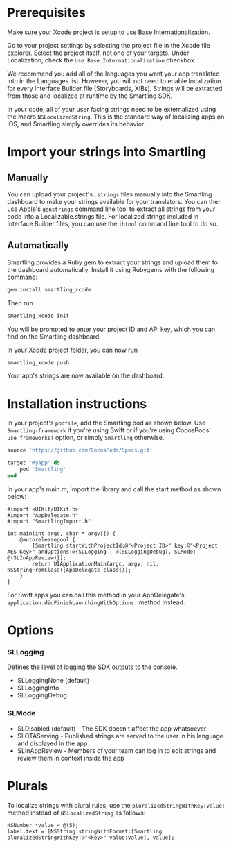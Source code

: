 # Prerequisites

Make sure your Xcode project is setup to use Base Internationalization. 

Go to your project settings by selecting the project file in the Xcode file explorer. Select the project itself, not one of your targets. Under Localization, check the `Use Base Internationalization` checkbox. 

We recommend you add all of the languages you want your app translated into in the Languages list. However, you will not need to enable localization for every Interface Builder file (Storyboards, XIBs). Strings will be extracted from those and localized at runtime by the Smartling SDK.


In your code, all of your user facing strings need to be externalized using the macro `NSLocalizedString`. This is the standard way of localizing apps on iOS, and Smartling simply overrides its behavior.

# Import your strings into Smartling

## Manually

You can upload your project's `.strings` files manually into the Smartling dashboard to make your strings available for your translators. You can then use Apple's `genstrings` command line tool to extract all strings from your code into a Localizable.strings file. For localized strings included in Interface Builder files, you can use the `ibtool` command line tool to do so.

## Automatically

Smartling provides a Ruby gem to extract your strings and upload them to the dashboard automatically. Install it using Rubygems with the following command:
```bash
gem install smartling_xcode
```
Then run
```bash
smartling_xcode init
```
You will be prompted to enter your project ID and API key, which you can find on the Smartling dashboard.

In your Xcode project folder, you can now run
```bash
smartling_xcode push
```
Your app's strings are now available on the dashboard.

# Installation instructions

In your project's `podfile`, add the Smartling pod as shown below. Use `Smartling-framework` if you're using Swift or if you're using CocoaPods' `use_frameworks!` option, or simply `Smartling` otherwise. 
```ruby
source 'https://github.com/CocoaPods/Specs.git'

target 'MyApp' do
	pod 'Smartling'
end

``` 

In your app's main.m, import the library and call the start method as shown below:
```objc
#import <UIKit/UIKit.h>
#import "AppDelegate.h"
#import "SmartlingImport.h"

int main(int argc, char * argv[]) {
    @autoreleasepool {
        [Smartling startWithProjectId:@"<Project ID>" key:@"<Project AES Key>" andOptions:@{SLLogging : @(SLLoggingDebug), SLMode: @(SLInAppReview)}];
        return UIApplicationMain(argc, argv, nil, NSStringFromClass([AppDelegate class]));
    }
}
```
For Swift apps you can call this method in your AppDelegate's `application:didFinishLaunchingWithOptions:` method instead.

# Options

### SLLogging
Defines the level of logging the SDK outputs to the console. 
* SLLoggingNone (default)
* SLLoggingInfo
* SLLoggingDebug

### SLMode
* SLDisabled (default) - The SDK doesn't affect the app whatsoever
* SLOTAServing - Published strings are served to the user in his language and displayed in the app
* SLInAppReview - Members of your team can log in to edit strings and review them in context inside the app

# Plurals

To localize strings with plural rules, use the `pluralizedStringWithKey:value:` method instead of `NSLocalizedString` as follows:
```objc
NSNumber *value = @(5);
label.text = [NSString stringWithFormat:[Smartling pluralizedStringWithKey:@"<key>" value:value], value];
```
